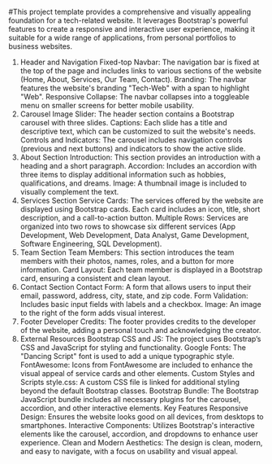 #This project template provides a comprehensive and visually appealing foundation for a tech-related website. It leverages Bootstrap's powerful features to create a responsive and interactive user experience, making it suitable for a wide range of applications, from personal portfolios to business websites.
1. Header and Navigation
Fixed-top Navbar: The navigation bar is fixed at the top of the page and includes links to various sections of the website (Home, About, Services, Our Team, Contact).
Branding: The navbar features the website's branding "Tech-Web" with a span to highlight "Web".
Responsive Collapse: The navbar collapses into a toggleable menu on smaller screens for better mobile usability.
2. Carousel
Image Slider: The header section contains a Bootstrap carousel with three slides.
Captions: Each slide has a title and descriptive text, which can be customized to suit the website's needs.
Controls and Indicators: The carousel includes navigation controls (previous and next buttons) and indicators to show the active slide.
3. About Section
Introduction: This section provides an introduction with a heading and a short paragraph.
Accordion: Includes an accordion with three items to display additional information such as hobbies, qualifications, and dreams.
Image: A thumbnail image is included to visually complement the text.
4. Services Section
Service Cards: The services offered by the website are displayed using Bootstrap cards. Each card includes an icon, title, short description, and a call-to-action button.
Multiple Rows: Services are organized into two rows to showcase six different services (App Development, Web Development, Data Analyst, Game Development, Software Engineering, SQL Development).
5. Team Section
Team Members: This section introduces the team members with their photos, names, roles, and a button for more information.
Card Layout: Each team member is displayed in a Bootstrap card, ensuring a consistent and clean layout.
6. Contact Section
Contact Form: A form that allows users to input their email, password, address, city, state, and zip code.
Form Validation: Includes basic input fields with labels and a checkbox.
Image: An image to the right of the form adds visual interest.
7. Footer
Developer Credits: The footer provides credits to the developer of the website, adding a personal touch and acknowledging the creator.
8. External Resources
Bootstrap CSS and JS: The project uses Bootstrap’s CSS and JavaScript for styling and functionality.
Google Fonts: The "Dancing Script" font is used to add a unique typographic style.
FontAwesome: Icons from FontAwesome are included to enhance the visual appeal of service cards and other elements.
Custom Styles and Scripts
style.css: A custom CSS file is linked for additional styling beyond the default Bootstrap classes.
Bootstrap Bundle: The Bootstrap JavaScript bundle includes all necessary plugins for the carousel, accordion, and other interactive elements.
Key Features
Responsive Design: Ensures the website looks good on all devices, from desktops to smartphones.
Interactive Components: Utilizes Bootstrap's interactive elements like the carousel, accordion, and dropdowns to enhance user experience.
Clean and Modern Aesthetics: The design is clean, modern, and easy to navigate, with a focus on usability and visual appeal.

